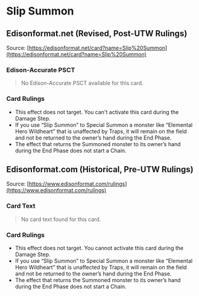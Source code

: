 # Slip Summon

## Edisonformat.net (Revised, Post-UTW Rulings)

Source: [https://edisonformat.net/card?name=Slip%20Summon](https://edisonformat.net/card?name=Slip%20Summon)

### Edison-Accurate PSCT

> No Edison-Accurate PSCT available for this card.

### Card Rulings

*   This effect does not target. You can't activate this card during the Damage Step.
*   If you use “Slip Summon” to Special Summon a monster like “Elemental Hero Wildheart” that is unaffected by Traps, it will remain on the field and not be returned to the owner’s hand during the End Phase.
*   The effect that returns the Summoned monster to its owner’s hand during the End Phase does not start a Chain.


## Edisonformat.com (Historical, Pre-UTW Rulings)

Source: [https://www.edisonformat.com/rulings](https://www.edisonformat.com/rulings)

### Card Text

> No card text found for this card.

### Card Rulings

*   This effect does not target. You cannot activate this card during the Damage Step.
*   If you use “Slip Summon” to Special Summon a monster like “Elemental Hero Wildheart” that is unaffected by Traps, it will remain on the field and not be returned to the owner’s hand during the End Phase.
*   The effect that returns the Summoned monster to its owner’s hand during the End Phase does not start a Chain.


